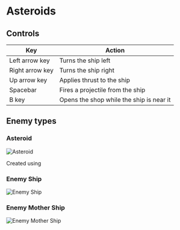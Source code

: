 # Asteroids

## Controls

| Key  | Action |
| ------------- | ------------- |
| Left arrow key  | Turns the ship left  |
| Right arrow key  | Turns the ship right  |
| Up arrow key  | Applies thrust to the ship  |
| Spacebar  | Fires a projectile from the ship  |
| B key | Opens the shop while the ship is near it   |

## Enemy types

### Asteroid
![Asteroid](https://i.imgur.com/teZJInvl.png)

Created using 


### Enemy Ship
![Enemy Ship](https://i.imgur.com/KMbXAwql.png)
### Enemy Mother Ship
![Enemy Mother Ship](https://i.imgur.com/ZkwtSfTl.png)




